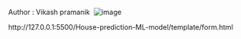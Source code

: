 Author : Vikash pramanik
<Image> ![image](https://github.com/user-attachments/assets/4559eadf-12ba-4076-8e80-cbfff3db7be1)

<Link> http://127.0.0.1:5500/House-prediction-ML-model/template/form.html
